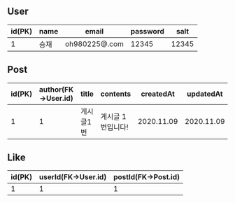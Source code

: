 ## **User**

|id(PK)|name|email|password|salt|
|-|-|-|-|-|
|1|승재|oh980225@.com|12345|12345|

## **Post**

|id(PK)|author(FK->User.id)|title|contents|createdAt|updatedAt|
|-|-|-|-|-|-|
|1|1|게시글1번|게시글 1번입니다!|2020.11.09|2020.11.09|

## **Like**

|id(PK)|userId(FK->User.id)|postId(FK->Post.id)|
|-|-|-|
|1|1|1|


